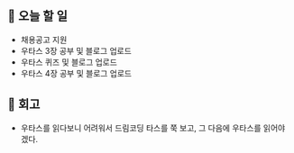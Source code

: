 ## 📑 오늘 할 일

- 채용공고 지원
- 우타스 3장 공부 및 블로그 업로드
- 우타스 퀴즈 및 블로그 업로드
- 우타스 4장 공부 및 블로그 업로드

## 💬 회고

- 우타스를 읽다보니 어려워서 드림코딩 타스를 쭉 보고, 그 다음에 우타스를 읽어야겠다.
